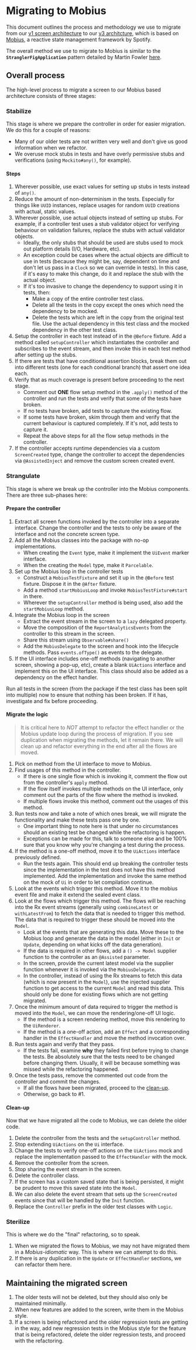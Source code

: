 # Migrating to Mobius

This document outlines the process and methodology we use to migrate from our [v1 screen architecture](../arch/001-screen-controllers.md) to our [v3 architcture](../arch/008-screen-architecture-v3.md), which is based on [Mobius](https://github.com/spotify/mobius), a reactive state management framework by Spotify.

The overall method we use to migrate to Mobius is similar to the **`StranglerFigApplication`** pattern detailed by Martin Fowler [here](https://martinfowler.com/bliki/StranglerFigApplication.html).

## Overall process
The high-level process to migrate a screen to our Mobius based architecture consists of three stages:

### Stabilize
This stage is where we prepare the controller in order for easier migration. We do this for a couple of reasons:

- Many of our older tests are not written very well and don't give us good information when we refactor.
- We overuse mock stubs in tests and have overly permissive stubs and verifications (using `Mockito#any()`, for example).

#### Steps
1. Wherever possible, use exact values for setting up stubs in tests instead of `any()`.
2. Reduce the amount of non-determinism in the tests. Especially for things like `UUID` instances, replace usages for random `UUID` creations with actual, static values.
3. Wherever possible, use actual objects instead of setting up stubs. For example, if a controller test uses a stub validator object for verifying behaviour on validation failures, replace the stubs with actual validator objects.
	- Ideally, the only stubs that should be used are stubs used to mock out platform details (I/O, Hardware, etc).
	- An exception could be cases where the actual objects are difficult to use in tests (because they might be, say, dependent on time and don't let us pass in a `Clock` so we can override in tests). In this case, if it's easy to make this change, do it and replace the stub with the actual object.
	- If it's too invasive to change the dependency to support using it in tests, then:
       - Make a copy of the entire controller test class.
       - Delete all the tests in the copy except the ones which need the dependency to be mocked.
       - Delete the tests which are left in the copy from the original test file. Use the actual dependency in this test class and the mocked dependency in the other test class.
4. Setup the controller in each test instead of in the `@Before` fixture. Add a method called `setupController` which instantiates the controller and subscribes to the event stream, and then invoke this in each test method after setting up the stubs.
5. If there are tests that have conditional assertion blocks, break them out into different tests (one for each conditional branch) that assert one idea each.
6. Verify that as much coverage is present before proceeding to the next stage.
   - Comment out **ONE** flow setup method in the `.apply()` method of the controller and run the tests and verify that some of the tests have broken.
   - If no tests have broken, add tests to capture the existing flow.
   - If some tests have broken, skim through them and verify that the current behaviour is captured completely. If it's not, add tests to capture it.
   - Repeat the above steps for all the flow setup methods in the controller.
7. If the controller accepts runtime dependencies via a custom `ScreenCreated` type, change the controller to accept the dependencies via `@AssistedInject` and remove the custom screen created event.

### Strangulate
This stage is where we break up the controller into the Mobius components. There are three sub-phases here:

#### Prepare the controller
1. Extract all screen functions invoked by the controller into a separate interface. Change the controller and the tests to only be aware of the interface and not the concrete screen type.
2. Add all the Mobius classes into the package with no-op implementations.
   - When creating the `Event` type, make it implement the `UiEvent` marker interface.
   - When the creating the `Model` type, make it `Parcelable`.
3. Set up the Mobius loop in the controller tests
   -  Construct a `MobiusTestFixture` and set it up in the `@Before` test fixture. Dispose it in the `@After` fixture.
   -  Add a method `startMobiusLoop` and invoke `MobiusTestFixture#start` in there.
   -  Wherever the `setupController` method is being used, also add the `startMobiusLoop` method.
4. Integrate the Mobius loop in the screen
   -  Extract the event stream in the screen to a `lazy` delegated property.
   -  Move the composition of the `ReportAnalyticsEvents` from the controller to this stream in the screen.
   -  Share this stream using `Observable#share()`
   -  Add the `MobiusDelegate` to the screen and hook into the lifecycle methods. Pass `events.ofType()` as events to the delegate.
5. If the UI interface includes one-off methods (navigating to another screen, showing a pop-up, etc), create a blank `UiActions` interface and implement this on the UI interface. This class should also be added as a dependency on the effect handler.

Run all tests in the screen (from the package if the test class has been split into multiple) now to ensure that nothing has been broken. If it has, investigate and fix before proceeding.

#### Migrate the logic
> It is critical here to *NOT* attempt to refactor the effect handler or the Mobius update loop during the process of migration. If you see duplication when migrating the methods, let it remain there. We will clean up and refactor everything in the end after all the flows are moved.

1. Pick on method from the UI interface to move to Mobius.
2. Find usages of this method in the controller.
   - If there is one single flow which is invoking it, comment the flow out from the controller's `apply` method.
   - If the flow itself invokes multiple methods on the UI interface, only comment out the parts of the flow where the method is invoked.
   - If multiple flows invoke this method, comment out the usages of this method.
3. Run tests now and take a note of which ones break, we will migrate the functionality and make these tests pass one by one.
   - One important thing to note here is that under no circumstances should an existing test be changed while the refactoring is happen.
   - Exceptions can be made for this, talk to someone else and be 100% sure that you know why you're changing a test during the process.
4. If the method is a one-off method, move it to the `UiActions` interface previously defined.
	- Run the tests again. This should end up breaking the controller tests since the implementation in the test does not have this method implemented. Add the implementation and invoke the same method on the mock of `Ui` in order to let compilation continue.
5. Look at the events which trigger this method. Move it to the mobius event file and make it extend the sealed event class.
6. Look at the flows which trigger this method. The flows will be reaching into the Rx event streams (generally using `combineLatest` or `withLatestFrom`) to fetch the data that is needed to trigger this method. The data that is required to trigger these should be moved into the `Model`.
	- 	Look at the events that are generating this data. Move these to the Mobius loop and generate the data in the model (either in `Init` or `Update`, depending on what kicks off the data generation).
	-  If the data is required in other flows, add a `() -> Model` supplier function to the controller as an `@Assisted` parameter.
	-  In the screen, provide the current latest model via the supplier function whenever it is invoked via the `MobiusDelegate`.
	-  In the controller, instead of using the Rx streams to fetch this data (which is now present in the `Model`), use the injected supplier function to get access to the current `Model` and read this data. This should only be done for existing flows which are not getting migrated.
7. Once the minimum amount of data required to trigger the method is moved into the `Model`, we can move the rendering/one-off UI logic.
	- If the method is a screen rendering method, move this rendering to the `UiRenderer`.
	- If the method is a one-off action, add an `Effect` and a corresponding handler in the `EffectHandler` and move the method invocation over.
8. Run tests again and verify that they pass.
	- If the tests fail, examine **why** they failed first before trying to change the tests. Be absolutely sure that the tests need to be changed before changing them. Usually, it will be because something was missed while the refactoring happened.
9. Once the tests pass, remove the commented out code from the controller and commit the changes.
	-  If all the flows have been migrated, proceed to the [clean-up](#clean-up).
	-  Otherwise, go back to #1.

#### Clean-up
Now that we have migrated all the code to Mobius, we can delete the older code.

1. Delete the controller from the tests and the `setupController` method.
2. Stop extending `UiActions` on the `Ui` interface.
3. Change the tests to verify one-off actions on the `UiActions` mock and replace the implementation passed to the `EffectHandler` with the mock.
4. Remove the controller from the screen.
5. Stop sharing the event stream in the screen.
6. Delete the controller class.
7. If the screen has a custom saved state that is being persisted, it might be prudent to move this saved state into the `Model`.
8. We can also delete the event stream that sets up the `ScreenCreated` events since that will be handled by the `Init` function.
9. Replace the `Controller` prefix in the older test classes with `Logic`.

### Sterilize
This is where we do the "final" refactoring, so to speak.

1. When we migrated the flows to Mobius, we may not have migrated them in a *Mobius-idiomatic* way. This is where we can attempt to do this.
2. If there is any duplication in the `Update` or `EffectHandler` sections, we can refactor them here.

## Maintaining the migrated screen
1. The older tests will not be deleted, but they should also only be maintained minimally.
2. When new features are added to the screen, write them in the Mobius style.
3. If a screen is being refactored and the older regression tests are getting in the way, add new regression tests in the Mobius style for the feature that is being refactored, delete the older regression tests, and proceed with the refactoring.
